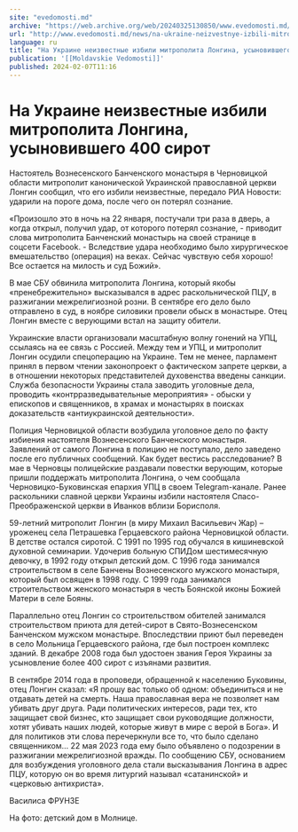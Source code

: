 ```yaml
---
site: "evedomosti.md"
archive: "https://web.archive.org/web/20240325130850/www.evedomosti.md/news/na-ukraine-neizvestnye-izbili-mitropolita-longina-usynovivsh"
url: "http://www.evedomosti.md/news/na-ukraine-neizvestnye-izbili-mitropolita-longina-usynovivsh"
language: ru
title: "На Украине неизвестные избили митрополита Лонгина, усыновившего 400 сирот"
publication: '[[Moldavskie Vedomosti]]'
published: 2024-02-07T11:16
---
```


# На Украине неизвестные избили митрополита Лонгина, усыновившего 400 сирот

Настоятель Вознесенского Банченского монастыря в Черновицкой области митрополит канонической Украинской православной церкви Лонгин сообщил, что его избили неизвестные, передало РИА Новости: ударили на пороге дома, после чего он потерял сознание.

«Произошло это в ночь на 22 января, постучали три раза в дверь, а когда открыл, получил удар, от которого потерял сознание, - приводит слова митрополита Банченский монастырь на своей странице в соцсети Facebook. - Вследствие удара необходимо было хирургическое вмешательство (операция) на веках. Сейчас чувствую себя хорошо! Все остается на милость и суд Божий».

В мае СБУ обвинила митрополита Лонгина, который якобы «пренебрежительно» высказывался в адрес раскольнической ПЦУ, в разжигании межрелигиозной розни. В сентябре его дело было отправлено в суд, в ноябре силовики провели обыск в монастыре. Отец Лонгин вместе с верующими встал на защиту обители.

Украинские власти организовали масштабную волну гонений на УПЦ, ссылаясь на ее связь с Россией. Между тем и УПЦ, и митрополит Лонгин осудили спецоперацию на Украине. Тем не менее, парламент принял в первом чтении законопроект о фактическом запрете церкви, а в отношении некоторых представителей духовенства введены санкции. Служба безопасности Украины стала заводить уголовные дела, проводить «контрразведывательные мероприятия» - обыски у епископов и священников, в храмах и монастырях в поисках доказательств «антиукраинской деятельности».

Полиция Черновицкой области возбудила уголовное дело по факту избиения настоятеля Вознесенского Банченского монастыря. Заявлений от самого Лонгина в полицию не поступало, дело заведено после его публичных сообщений. Как будет вестись расследование? В мае в Черновцы полицейские раздавали повестки верующим, которые пришли поддержать митрополита Лонгина, о чем сообщала Черновицко-Буковинская епархия УПЦ в своем Telegram-канале. Ранее раскольники славной церкви Украины избили настоятеля Спасо-Преображенской церкви в Иванков вблизи Борисполя.

59-летний митрополит Лонгин (в миру Михаил Васильевич Жар) – уроженец села Петрашевка Герцаевского района Черновицкой области. В детстве остался сиротой. С 1991 по 1995 год обучался в кишиневской духовной семинарии. Удочерив больную СПИДом шестимесячную девочку, в 1992 году открыл детский дом. С 1996 года занимался строительством в селе Банчены Вознесенского мужского монастыря, который был освящен в 1998 году. С 1999 года занимался строительством женского монастыря в честь Боянской иконы Божией Матери в селе Бояны.

Параллельно отец Лонгин со строительством обителей занимался строительством приюта для детей-сирот в Свято-Вознесенском Банченском мужском монастыре. Впоследствии приют был переведен в село Мольница Герцаевского района, где был построен комплекс зданий. В декабре 2008 года был удостоен звания Героя Украины за усыновление более 400 сирот с изъянами развития.

В сентябре 2014 года в проповеди, обращенной к населению Буковины, отец Лонгин сказал: «Я прошу вас только об одном: объединиться и не отдавать детей на смерть. Наша православная вера не позволяет нам убивать друг друга. Ради политических интересов, ради тех, кто защищает свой бизнес, кто защищает свои руководящие должности, хотят убивать наших людей, которые живут в мире с верой в Бога». И для политиков эти слова перечеркнули все то, что было сделано священником… 22 мая 2023 года ему было объявлено о подозрении в разжигании межрелигиозной вражды. По сообщению СБУ, основанием для возбуждения уголовного дела стали высказывания Лонгина в адрес ПЦУ, которую он во время литургий называл «сатанинской» и «церковью антихриста».

Василиса ФРУНЗЕ

На фото: детский дом в Молнице.
